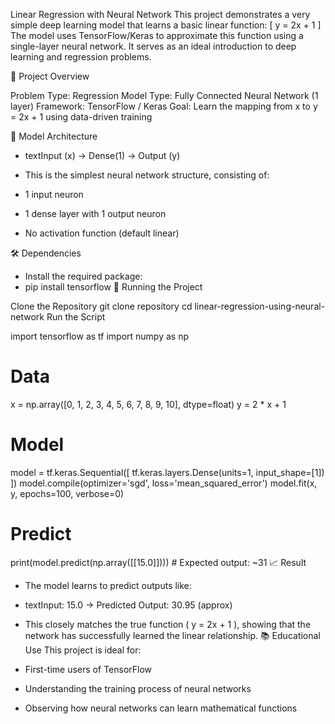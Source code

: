 Linear Regression with Neural Network
This project demonstrates a very simple deep learning model that learns a basic linear function:
[ y = 2x + 1 ]
The model uses TensorFlow/Keras to approximate this function using a single-layer neural network. It serves as an ideal introduction to deep learning and regression problems.

📌 Project Overview

Problem Type: Regression
Model Type: Fully Connected Neural Network (1 layer)
Framework: TensorFlow / Keras
Goal: Learn the mapping from x to y = 2x + 1 using data-driven training


🧠 Model Architecture
- textInput (x) → Dense(1) → Output (y)

- This is the simplest neural network structure, consisting of:

- 1 input neuron
- 1 dense layer with 1 output neuron
- No activation function (default linear)

🛠️ Dependencies
- Install the required package:
- pip install tensorflow
🚀 Running the Project

Clone the Repository
git clone repository
cd linear-regression-using-neural-network
Run the Script

import tensorflow as tf
import numpy as np

# Data
x = np.array([0, 1, 2, 3, 4, 5, 6, 7, 8, 9, 10], dtype=float)
y = 2 * x + 1

# Model
model = tf.keras.Sequential([
    tf.keras.layers.Dense(units=1, input_shape=[1])
])
model.compile(optimizer='sgd', loss='mean_squared_error')
model.fit(x, y, epochs=100, verbose=0)

# Predict
print(model.predict(np.array([[15.0]])))  # Expected output: ~31
📈 Result
- The model learns to predict outputs like:
- textInput: 15.0 → Predicted Output: 30.95 (approx)
- This closely matches the true function ( y = 2x + 1 ), showing that the network has successfully learned the linear relationship.
📚 Educational Use
This project is ideal for:

- First-time users of TensorFlow
- Understanding the training process of neural networks
- Observing how neural networks can learn mathematical functions
